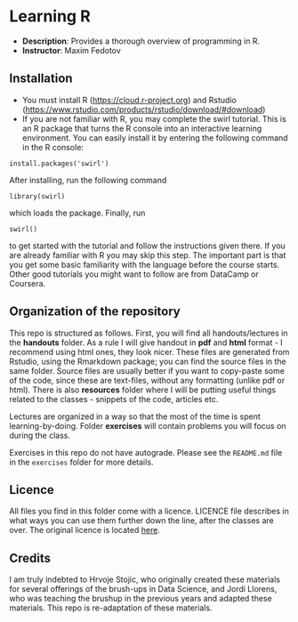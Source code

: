 # Learning R

- **Description**: Provides a thorough overview of programming in R.    
- **Instructor**: Maxim Fedotov

## Installation

- You must install R (https://cloud.r-project.org) and Rstudio (https://www.rstudio.com/products/rstudio/download/#download)
- If you are not familiar with R, you may complete the swirl tutorial. This is an R package that turns the R console into an interactive learning environment. You can easily install it by entering the following command in the R console:

`install.packages('swirl')`

After installing, run the following command

`library(swirl)`

which loads the package. Finally, run

`swirl()`

to get started with the tutorial and follow the instructions given there.
If you are already familiar with R you may skip this step. The important part is that you get some basic familiarity with the language before the course starts. Other good tutorials you might want to follow are from DataCamp or Coursera.


## Organization of the repository


This repo is structured as follows. First, you will find all handouts/lectures in the **handouts** folder. As a rule I will give handout in **pdf** and **html** format - I recommend using html ones, they look nicer. These files are generated from Rstudio, using the Rmarkdown package; you can find the source files in the same folder. Source files are usually better if you want to copy-paste some of the code, since these are text-files, without any formatting (unlike pdf or html). There is also **resources** folder where I will be putting useful things related to the classes - snippets of the code, articles etc.

Lectures are organized in a way so that the most of the time is spent learning-by-doing. Folder **exercises** will contain problems you will focus on during the class.

Exercises in this repo do not have autograde. Please see the `README.md` file in the `exercises` folder for more details. 

## Licence

All files you find in this folder come with a licence. LICENCE file describes in what ways you can use them further down the line, after the classes are over. The original licence is located [here](https://github.com/Jordi-Llorens/r-tutorial/blob/master/LICENSE). 

## Credits

I am truly indebted to Hrvoje Stojic, who originally created these materials for several offerings of the brush-ups in Data Science, and Jordi Llorens, who was teaching the brushup in the previous years and adapted these materials. This repo is re-adaptation of these materials.

